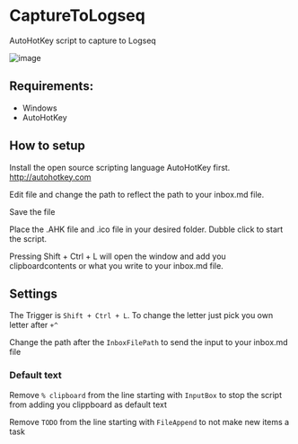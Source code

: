 # CaptureToLogseq
AutoHotKey script to capture to Logseq

![image](https://user-images.githubusercontent.com/5931199/156349067-cffd6fc9-b6c6-4af2-82fb-9dbff13bed6a.png)


## Requirements:

- Windows
- AutoHotKey

## How to setup

Install the open source scripting language AutoHotKey first. http://autohotkey.com

Edit file and change the path to reflect the path to your inbox.md file.

Save the file

Place the .AHK file and .ico file in your desired folder. Dubble click to start the script.

Pressing Shift + Ctrl + L will open the window and add you clipboardcontents or what you write to your inbox.md file.

## Settings

The Trigger is `Shift + Ctrl + L`. To change the letter just pick you own letter after `+^`

Change the path after the `InboxFilePath` to send the input to your inbox.md file

### Default text

Remove `% clipboard` from the line starting with `InputBox` to stop the script from adding you clippboard as default text

Remove `TODO` from the line starting with `FileAppend` to not make new items a task


